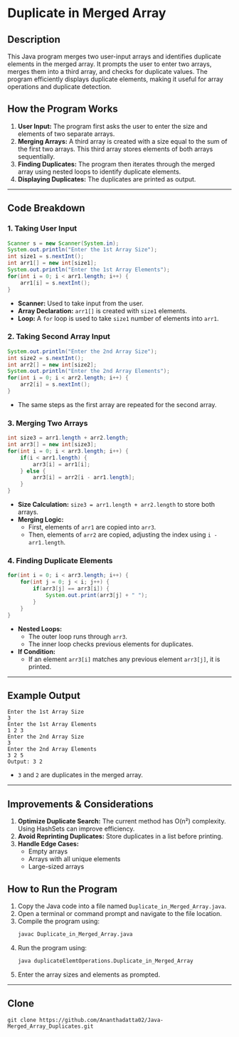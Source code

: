 # Duplicate in Merged Array

## Description
This Java program merges two user-input arrays and identifies duplicate elements in the merged array. It prompts the user to enter two arrays, merges them into a third array, and checks for duplicate values. The program efficiently displays duplicate elements, making it useful for array operations and duplicate detection.

## How the Program Works
1. **User Input:** The program first asks the user to enter the size and elements of two separate arrays.
2. **Merging Arrays:** A third array is created with a size equal to the sum of the first two arrays. This third array stores elements of both arrays sequentially.
3. **Finding Duplicates:** The program then iterates through the merged array using nested loops to identify duplicate elements.
4. **Displaying Duplicates:** The duplicates are printed as output.

---

## Code Breakdown

### 1. Taking User Input
```java
Scanner s = new Scanner(System.in);
System.out.println("Enter the 1st Array Size");
int size1 = s.nextInt();
int arr1[] = new int[size1];
System.out.println("Enter the 1st Array Elements");
for(int i = 0; i < arr1.length; i++) {
    arr1[i] = s.nextInt();
}
```
- **Scanner:** Used to take input from the user.
- **Array Declaration:** `arr1[]` is created with `size1` elements.
- **Loop:** A `for` loop is used to take `size1` number of elements into `arr1`.

### 2. Taking Second Array Input
```java
System.out.println("Enter the 2nd Array Size");
int size2 = s.nextInt();
int arr2[] = new int[size2];
System.out.println("Enter the 2nd Array Elements");
for(int i = 0; i < arr2.length; i++) {
    arr2[i] = s.nextInt();
}
```
- The same steps as the first array are repeated for the second array.

### 3. Merging Two Arrays
```java
int size3 = arr1.length + arr2.length;
int arr3[] = new int[size3];
for(int i = 0; i < arr3.length; i++) {
    if(i < arr1.length) {
        arr3[i] = arr1[i];
    } else {
        arr3[i] = arr2[i - arr1.length];
    }
}
```
- **Size Calculation:** `size3 = arr1.length + arr2.length` to store both arrays.
- **Merging Logic:**
  - First, elements of `arr1` are copied into `arr3`.
  - Then, elements of `arr2` are copied, adjusting the index using `i - arr1.length`.

### 4. Finding Duplicate Elements
```java
for(int i = 0; i < arr3.length; i++) {
    for(int j = 0; j < i; j++) {
        if(arr3[j] == arr3[i]) {
            System.out.print(arr3[j] + " ");
        }
    }
}
```
- **Nested Loops:**
  - The outer loop runs through `arr3`.
  - The inner loop checks previous elements for duplicates.
- **If Condition:**
  - If an element `arr3[i]` matches any previous element `arr3[j]`, it is printed.

---

## Example Output
```
Enter the 1st Array Size
3
Enter the 1st Array Elements
1 2 3
Enter the 2nd Array Size
3
Enter the 2nd Array Elements
3 2 5
Output: 3 2
```
- `3` and `2` are duplicates in the merged array.

---

## Improvements & Considerations
1. **Optimize Duplicate Search:** The current method has O(n²) complexity. Using HashSets can improve efficiency.
2. **Avoid Reprinting Duplicates:** Store duplicates in a list before printing.
3. **Handle Edge Cases:**
   - Empty arrays
   - Arrays with all unique elements
   - Large-sized arrays

## How to Run the Program
1. Copy the Java code into a file named `Duplicate_in_Merged_Array.java`.
2. Open a terminal or command prompt and navigate to the file location.
3. Compile the program using:
   ```sh
   javac Duplicate_in_Merged_Array.java
   ```
4. Run the program using:
   ```sh
   java duplicateElemtOperations.Duplicate_in_Merged_Array
   ```
5. Enter the array sizes and elements as prompted.

---

## Clone
```
git clone https://github.com/Ananthadatta02/Java-Merged_Array_Duplicates.git
```
